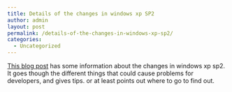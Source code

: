 ```yaml
---
title: Details of the changes in windows xp SP2
author: admin
layout: post
permalink: /details-of-the-changes-in-windows-xp-sp2/
categories:
  - Uncategorized
---
```

[This blog post][1] has some information about the changes in windows xp sp2. It goes though the different things that could cause problems for developers, and gives tips. or at least points out where to go to find out.

 [1]: http://weblogs.asp.net/tims/archive/2004/03/08/85898.aspx